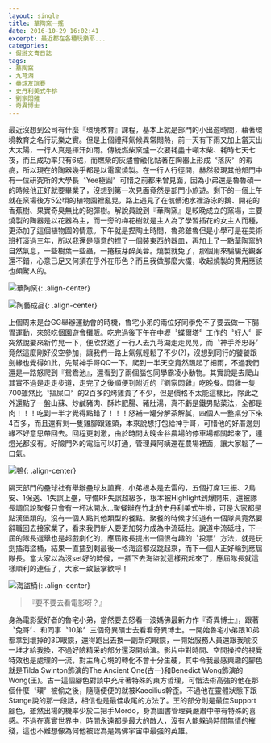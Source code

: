```yaml
---
layout: single
title: 華陶窯一搖
date: 2016-10-29 16:02:41
excerpt: 最近都在各種玩樂耶...
categories:
- 假掰文青日誌
tags:
- 華陶窯
- 九芎湖
- 壘球友誼賽
- 史丹利美式牛排
- 劉家悶雞
- 奇異博士
---
```


最近沒想到公司有什麼『環境教育』課程，基本上就是部門的小出遊時間，藉著環境教育之名行玩樂之實。但是上個禮拜氣候異常悶熱，前一天有下雨又加上當天出大太陽，一行人真是揮汗如雨。傳統燃柴窯爐一次要耗盡十噸木柴、耗時七天七夜，而且成功率只有6成，而燃柴的灰燼會融化黏著在陶器上形成〝落灰〞的瑕疵，所以現在的陶器幾乎都是以電窯燒製。在一行人行徑間，赫然發現其他部門中有一位研究所的大學長〝Yee極圓〞可惜之前都未曾見面，因為小弟還是魯魯碩一的時候他正好就要畢業了，沒想到第一次見面竟然是部門小旅遊。剩下的一個上午就在窯場後方5公頃的植物園裡亂晃，路上遇見了在骯髒池水裡游泳的鵝、開花的香蕉樹、果實奇臭無比的砲彈樹。解說員說到『華陶窯』是較晚成立的窯場，主要燒製的陶器是以花器為主，而一旁的梅花樹就是主人為了學習插花的女主人而種，更添加了這個植物園的情意。下午就是捏陶土時間，魯弟雖魯但是小學可是在美術班打滾過三年，所以我還是隨意的捏了一個裝東西的器皿，再加上了一點華陶窯的自然氣息，一些樹葉一些蟲，一捲枝芽醉芙蓉。燒製就免了，那個用來騙騙光觀客還不錯，心意已足又何須在乎外在形色？而且我做那麼大欉，收起燒製的費用應該也頗驚人的。

![華陶窯](/assets/images/album/日誌用圖/DSC_0064.jpg){: .align-center}

![陶藝成品](/assets/images/album/日誌用圖/DSC_0081.jpg){: .align-center}

上個周末是台GG舉辦運動會的時機，魯宅小弟的兩位好同學免不了要去做一下腸胃運動，來怒吃個園遊會攤販。吃完過後下午在中壢〝蝶爾塔〞工作的〝好人〞哥突然說要來新竹晃一下，便欣然邀了一行人去九芎湖走走晃晃，而〝神手斧忠哥〞竟然這麼剛好沒空參加，讓我們一路上氣氛輕鬆了不少(?)，沒想到同行的饕饕跟劍緣也覺得如此，先幫神手哥QQ一下。爬到一半天空竟然飄起了細雨，不過我們還是一路怒爬到『鴛鴦池』，還看到了兩個腦包同學霸凌小動物。其實說是去爬山其實不過是走走步道，走完了之後順便到附近的『劉家悶雞』吃晚餐。悶雞一隻700雖然比〝摳屎口〞的2百多的烤雞貴了不少，但是價格不太能這樣比，除此之外還點了一盤山蘇、炒鹹豬肉、酥炸肥腸、豬肚湯，真不虧是鐵男點菜法，全都是肉！！！吃到一半才覺得點錯了！！！怒補一罐分解茶解膩，四個人一整桌分下來4百多，而且還有剩一隻雞腳跟雞頭，本來說想打包給神手哥，可惜他的好厝邊劍緣不好意思帶回去。回程更刺激，由於時間太晚金谷農場的停車場都關起來了，連燈光都沒有。好險門外的電話可以打通，管理員阿姨還在農場裡面，讓大家鬆了一口氣。

![鴨](/assets/images/album/日誌用圖/DSC_0076.jpg){: .align-center}

隔天部門的壘球社有舉辦壘球友誼賽，小弟根本是去雷的，五個打席1三振、2鳥安、1保送、1失誤上壘，守備RF失誤超級多，根本被Highlight到爆開來，還被隊長調侃說聚餐只會有一杯冰開水...聚餐辦在竹北的史丹利美式牛排，可是大家都是點漢堡類的，沒有一個人點其他類型的餐點。聚餐的時候才知道有一個隊員竟然要辭職回去接家業了，看來我們新人要更加努力成為中流砥柱。說道中流砥柱，下一屆的隊長選舉也是超戲劇化的，應屆隊長提出一個很有趣的〝投票〞方法，就是玩劍插海盜桶，結果一直插到剩最後一格海盜都沒跳起來，而下一個人正好輪到應屆隊長。當大家以為沒set好的時候，一插下去海盜就這樣飛起來了，應屆隊長就這樣順利的連任了，大家一致鼓掌歡呼！

![海盜桶](/assets/images/album/日誌用圖/海盜桶.jpg){: .align-center}

>『要不要去看電影呀？』

身為電影愛好者的魯宅小弟，當然要去怒看一波媽佛最新力作『奇異博士』，跟著〝兔哥〞、和同事〝10弟〞三個奇異碩士去看看奇異博士。一開始魯宅小弟跟10弟都拿到壞掉的3D眼鏡，還得跑出去換一副新的眼鏡，一開始服務人員還跟我唬洨一堆才給我換，不過好險精采的部分還沒開始演。影片中對時間、空間操控的視覺特效也是處理的一流，對主角心境的轉化不會十分生硬，其中令我最感興趣的腳色就是Tilda Swinton飾演的The Ancient One(古一)和Benedict Wong飾演的Wong(王)。古一這個腳色對談中充斥著特殊的東方哲理，可惜法術高強的他在那個什麼〝環〞被偷之後，隨隨便便的就被Kaecilius幹歪。不過他在靈體狀態下跟Stange說的那一段話，相信也是最佳收尾的方法了。王的部分則是最佳Support腳色，雖然出場的機率少於二把手Mordo，身為圖書管理員嚴肅中帶有特殊的喜感。不過在真實世界中，時間永遠都是最大的敵人，沒有人能躲過時間無情的摧殘，這也不難想像為何他被認為是媽佛宇宙中最強的英雄。
